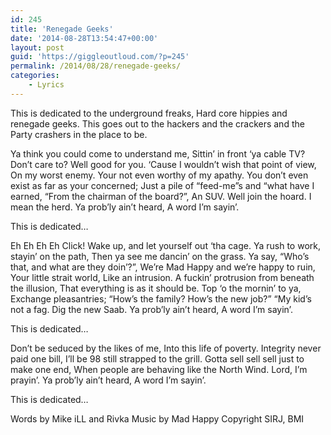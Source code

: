 ```yaml
---
id: 245
title: 'Renegade Geeks'
date: '2014-08-28T13:54:47+00:00'
layout: post
guid: 'https://giggleoutloud.com/?p=245'
permalink: /2014/08/28/renegade-geeks/
categories:
    - Lyrics
---
```


This is dedicated to the underground freaks,
Hard core hippies and renegade geeks.
This goes out to the hackers and the crackers and the
Party crashers in the place to be.

Ya think you could come to understand me,
Sittin’ in front ‘ya cable TV?
Don’t care to? Well good for you.
‘Cause I wouldn’t wish that point of view,
On my worst enemy.
Your not even worthy of my apathy.
You don’t even exist as far as your concerned;
Just a pile of “feed-me”s and “what have I earned,
“From the chairman of the board?”,
An SUV. Well join the hoard.
I mean the herd. Ya prob’ly ain’t heard,
A word I’m sayin’.

This is dedicated…

Eh Eh Eh Eh Click!
Wake up, and let yourself out ‘tha cage.
Ya rush to work, stayin’ on the path,
Then ya see me dancin’ on the grass.
Ya say, “Who’s that, and what are they doin’?”,
We’re Mad Happy and we’re happy to ruin,
Your little strait world,
Like an intrusion.
A fuckin’ protrusion from beneath the illusion,
That everything is as it should be.
Top ‘o the mornin’ to ya,
Exchange pleasantries;
“How’s the family? How’s the new job?”
“My kid’s not a fag. Dig the new Saab.
Ya prob’ly ain’t heard,
A word I’m sayin’.

This is dedicated…

Don’t be seduced by the likes of me,
Into this life of poverty.
Integrity never paid one bill,
I’ll be 98 still strapped to the grill.
Gotta sell sell sell just to make one end,
When people are behaving like the North Wind.
Lord, I’m prayin’.
Ya prob’ly ain’t heard,
A word I’m sayin’.

This is dedicated…

Words by Mike iLL and Rivka
Music by Mad Happy
Copyright SIRJ, BMI
